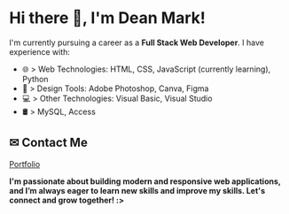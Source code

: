 # Hi there 👋, I'm Dean Mark!

I'm currently pursuing a career as a **Full Stack Web Developer**. I have experience with:

- 🌐 > Web Technologies: HTML, CSS, JavaScript (currently learning), Python  
- 🎨 > Design Tools: Adobe Photoshop, Canva, Figma  
- 💻 > Other Technologies: Visual Basic, Visual Studio
- 🛢️ > MySQL, Access

## ✉ Contact Me
[Portfolio](https://deanmarkkk.github.io/MyPortfolio/)

**I'm passionate about building modern and responsive web applications, and I’m always eager to learn new skills and improve my skills. Let's connect and grow together! :>**
